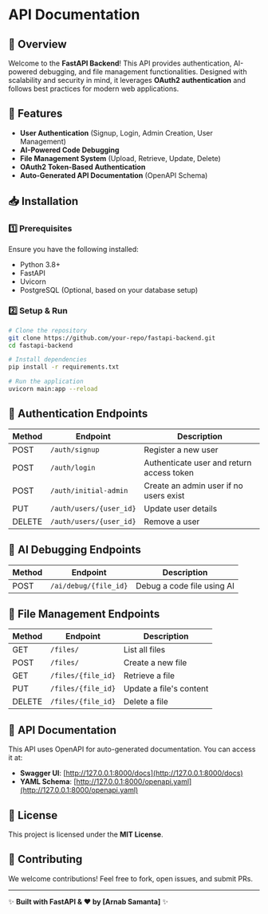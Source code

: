 # API Documentation

## 📌 Overview

Welcome to the **FastAPI Backend**! This API provides authentication, AI-powered debugging, and file management functionalities. Designed with scalability and security in mind, it leverages **OAuth2 authentication** and follows best practices for modern web applications.

## 🚀 Features

- **User Authentication** (Signup, Login, Admin Creation, User Management)
- **AI-Powered Code Debugging**
- **File Management System** (Upload, Retrieve, Update, Delete)
- **OAuth2 Token-Based Authentication**
- **Auto-Generated API Documentation** (OpenAPI Schema)

## 📥 Installation

### 1️⃣ Prerequisites

Ensure you have the following installed:

- Python 3.8+
- FastAPI
- Uvicorn
- PostgreSQL (Optional, based on your database setup)

### 2️⃣ Setup & Run

```bash
# Clone the repository
git clone https://github.com/your-repo/fastapi-backend.git
cd fastapi-backend

# Install dependencies
pip install -r requirements.txt

# Run the application
uvicorn main:app --reload
```

## 🔑 Authentication Endpoints

| Method | Endpoint                | Description                               |
| ------ | ----------------------- | ----------------------------------------- |
| POST   | `/auth/signup`          | Register a new user                       |
| POST   | `/auth/login`           | Authenticate user and return access token |
| POST   | `/auth/initial-admin`   | Create an admin user if no users exist    |
| PUT    | `/auth/users/{user_id}` | Update user details                       |
| DELETE | `/auth/users/{user_id}` | Remove a user                             |

## 🤖 AI Debugging Endpoints

| Method | Endpoint              | Description                |
| ------ | --------------------- | -------------------------- |
| POST   | `/ai/debug/{file_id}` | Debug a code file using AI |

## 📂 File Management Endpoints

| Method | Endpoint           | Description             |
| ------ | ------------------ | ----------------------- |
| GET    | `/files/`          | List all files          |
| POST   | `/files/`          | Create a new file       |
| GET    | `/files/{file_id}` | Retrieve a file         |
| PUT    | `/files/{file_id}` | Update a file's content |
| DELETE | `/files/{file_id}` | Delete a file           |

## 🔗 API Documentation

This API uses OpenAPI for auto-generated documentation. You can access it at:

- **Swagger UI**: [http://127.0.0.1:8000/docs](http://127.0.0.1:8000/docs)
- **YAML Schema**: [http://127.0.0.1:8000/openapi.yaml](http://127.0.0.1:8000/openapi.yaml)

## 📜 License

This project is licensed under the **MIT License**.

## 🤝 Contributing

We welcome contributions! Feel free to fork, open issues, and submit PRs.

---

✨ **Built with FastAPI & ❤️ by [Arnab Samanta]** ✨
